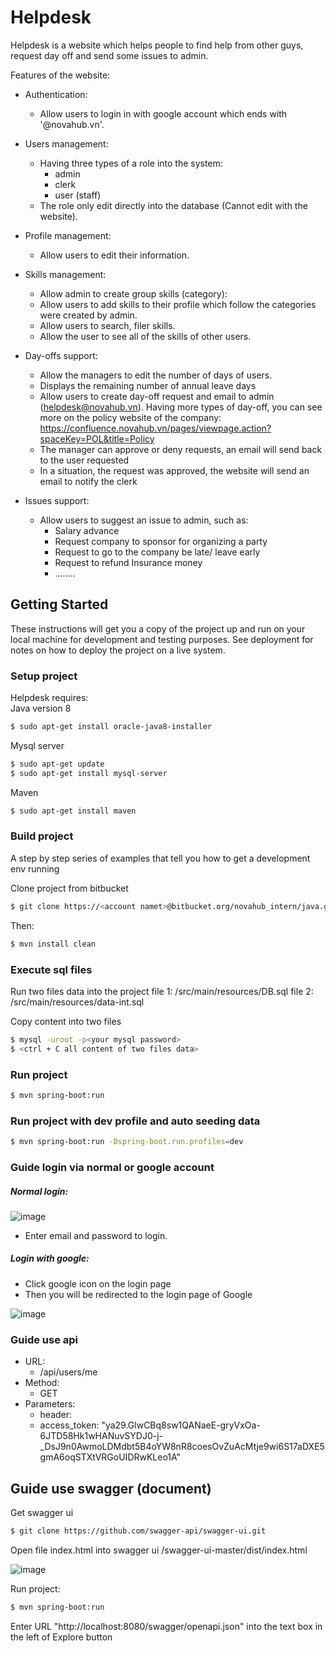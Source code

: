 # Helpdesk

Helpdesk is a website which helps people to find help from other guys, request day off and send some issues to admin.

Features of the website:

* Authentication:
    * Allow users to login in with google account which ends with '@novahub.vn'.

* Users management:
    * Having three types of a role into the system:
        * admin
        * clerk
        * user (staff)
    * The role only edit directly into the database (Cannot edit with the website).

* Profile management:
    * Allow users to edit their information.

* Skills management:
    * Allow admin to create group skills (category):
    * Allow users to add skills to their profile which follow the categories were created by admin.
    * Allow users to search, filer skills.
    * Allow the user to see all of the skills of other users.
* Day-offs support:
    * Allow the managers to edit the number of days of users.
    * Displays the remaining number of annual leave days
    * Allow users to create day-off request and email to admin (helpdesk@novahub.vn). Having more types of day-off, you can see more on the policy website of the company:
    https://confluence.novahub.vn/pages/viewpage.action?spaceKey=POL&title=Policy
    * The manager can approve or deny requests,  an email will send back to the user requested
    * In a situation, the request was approved, the website will send an email to notify the clerk

*  Issues support:
    * Allow users to suggest an issue to admin, such as:
        * Salary advance  
        * Request company to sponsor for organizing a party
        * Request to go to the company be late/ leave early
        * Request to refund Insurance money
        * ........

## Getting Started

These instructions will get you a copy of the project up and run on your local machine for development and testing purposes. See deployment for notes on how to deploy the project on a live system.

### Setup project
Helpdesk requires:  
Java version 8
```sh
$ sudo apt-get install oracle-java8-installer
```

Mysql server
```sh
$ sudo apt-get update
$ sudo apt-get install mysql-server
```

Maven
```sh
$ sudo apt-get install maven
```

### Build project

A step by step series of examples that tell you how to get a development env running

Clone project from bitbucket
```sh
$ git clone https://<account namet>@bitbucket.org/novahub_intern/java.git
```

Then:
```sh
$ mvn install clean
```

### Execute sql files

Run two files data into the project
file 1: /src/main/resources/DB.sql
file 2: /src/main/resources/data-int.sql


Copy content into two files

```sh
$ mysql -uroot -p<your mysql password>
$ <ctrl + C all content of two files data>
```

### Run project

```sh
$ mvn spring-boot:run
```
### Run project with dev profile and auto seeding data
```sh 
$ mvn spring-boot:run -Dspring-boot.run.profiles=dev
```
### Guide login via normal or google account
##### Normal login:
![image](https://i.imgur.com/l1cybAil.png)

* Enter email and password to login.

##### Login with google:
* Click google icon on the login page
* Then you will be redirected to the login page of Google

![image](https://i.imgur.com/gIGd4hGl.png)

### Guide use api
* URL: 
    * /api/users/me
* Method: 
    * GET
* Parameters:
    * header: 
    * access_token: "ya29.GlwCBq8sw1QANaeE-gryVxOa-6JTD58Hk1wHANuvSYDJ0-j-_DsJ9n0AwmoLDMdbt5B4oYW8nR8coesOvZuAcMtje9wi6S17aDXE5gmA6oqSTXtVRGoUIDRwKLeo1A"

## Guide use swagger (document)

Get swagger ui
```sh
$ git clone https://github.com/swagger-api/swagger-ui.git
```

Open file index.html into swagger ui
/swagger-ui-master/dist/index.html

![image](https://i.imgur.com/zOlWcPol.png)

Run project:
```sh
$ mvn spring-boot:run
```

Enter URL "http://localhost:8080/swagger/openapi.json" into the text box in the left of Explore button


